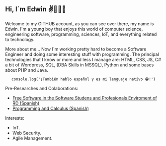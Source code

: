 
## Hi, I´m Edwin  ✌👋🏼😁

Welcome to  my GITHUB account, as you can see over there, my name is Edwin. I'm a young boy that enjoys this world of computer science, engineering software, programming, sciences, IoT, and everything related to technology.


More about me... Now I´m working pretty hard to become a Software Engineer and doing some interesting stuff with programming. The principal technologies that I know or more and less I manage are: HTML, CSS, JS, C# a bit of Wordpress, SQL, (DBA Skills in MSSQL), Python and some bases about PHP and Java.

<center>
   
   `console.log('¡También hablo español y es mi lenguaje nativo 😁!')` 
   
</center>

Pre-Researches and Colaborations:
   - [Free Software in the Software Studens and Profesionals Enviroment of RD (Spanish)](https://drive.google.com/file/d/13TE8tBqPlfiEOXVvBzivkAcgsqYi84we/view?usp=sharing)
   - [Programming and Calculus (Spanish)](https://docs.google.com/presentation/d/1zPg71elEGK68mJogZ65Hyl_ZE1HgIqi_hXvj4J2V33g/edit?usp=sharing "Programming and Calculus")

Interests:
 - IoT.
 - Web Security.
 - Agile Management.
